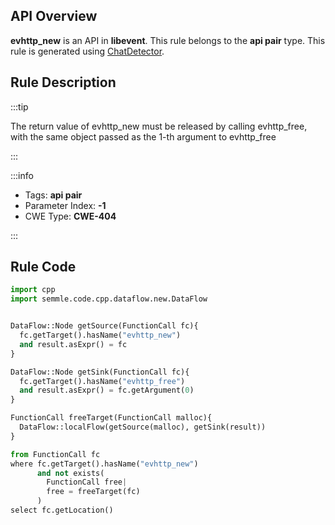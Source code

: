 ---
---


## API Overview
**evhttp_new** is an API in **libevent**. This rule belongs to the **api pair** type. This rule is generated using [ChatDetector](../../tools/ChatDetector).
## Rule Description

:::tip

The return value of evhttp_new must be released by calling evhttp_free, with the same object passed as the 1-th argument to evhttp_free

:::

:::info

- Tags: **api pair**
- Parameter Index: **-1**
- CWE Type: **CWE-404**

:::

## Rule Code
```python
import cpp
import semmle.code.cpp.dataflow.new.DataFlow


DataFlow::Node getSource(FunctionCall fc){
  fc.getTarget().hasName("evhttp_new")
  and result.asExpr() = fc
}

DataFlow::Node getSink(FunctionCall fc){
  fc.getTarget().hasName("evhttp_free")
  and result.asExpr() = fc.getArgument(0)
}

FunctionCall freeTarget(FunctionCall malloc){
  DataFlow::localFlow(getSource(malloc), getSink(result))
}

from FunctionCall fc
where fc.getTarget().hasName("evhttp_new")
      and not exists(
        FunctionCall free| 
        free = freeTarget(fc)
      )
select fc.getLocation()

```
